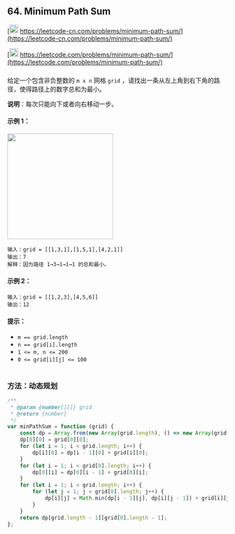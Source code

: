 ## 64. Minimum Path Sum

[<img src="https://static.leetcode-cn.com/cn-mono-assets/production/assets/logo-dark-cn.c42314a8.svg" height="20" /> https://leetcode-cn.com/problems/minimum-path-sum/](https://leetcode-cn.com/problems/minimum-path-sum/)

[<img src="https://assets.leetcode.com/static_assets/public/webpack_bundles/images/logo-dark.e99485d9b.svg" height="20"/> https://leetcode.com/problems/minimum-path-sum/](https://leetcode.com/problems/minimum-path-sum/)

###

给定一个包含非负整数的 `m x n` 网格 `grid` ，请找出一条从左上角到右下角的路径，使得路径上的数字总和为最小。

**说明**：每次只能向下或者向右移动一步。

#### 示例 1：

<img src="https://assets.leetcode.com/uploads/2020/11/05/minpath.jpg" width="242" />

```
输入：grid = [[1,3,1],[1,5,1],[4,2,1]]
输出：7
解释：因为路径 1→3→1→1→1 的总和最小。
```

#### 示例 2：

```
输入：grid = [[1,2,3],[4,5,6]]
输出：12
```

#### 提示：

-   `m == grid.length`
-   `n == grid[i].length`
-   `1 <= m, n <= 200`
-   `0 <= grid[i][j] <= 100`

#

### 方法：动态规划

```js
/**
 * @param {number[][]} grid
 * @return {number}
 */
var minPathSum = function (grid) {
    const dp = Array.from(new Array(grid.length), () => new Array(grid[0].length));
    dp[0][0] = grid[0][0];
    for (let i = 1; i < grid.length; i++) {
        dp[i][0] = dp[i - 1][0] + grid[i][0];
    }
    for (let i = 1; i < grid[0].length; i++) {
        dp[0][i] = dp[0][i - 1] + grid[0][i];
    }
    for (let i = 1; i < grid.length; i++) {
        for (let j = 1; j < grid[0].length; j++) {
            dp[i][j] = Math.min(dp[i - 1][j], dp[i][j - 1]) + grid[i][j];
        }
    }
    return dp[grid.length - 1][grid[0].length - 1];
};
```
